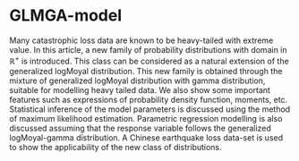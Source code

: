 # GLMGA-model
Many catastrophic loss data are known to be heavy-tailed with extreme value.
In this article, a new family of probability distributions with domain in $\mathbb{R}^+$ is
introduced.
This class can be considered as a natural extension of the generalized logMoyal distribution.
This new family is obtained through the mixture of generalized logMoyal distribution with gamma distribution, suitable for modelling heavy tailed data. We also show some important features such as expressions of probability density function, moments, etc. Statistical inference of the model parameters is discussed using the method of maximum likelihood estimation. Parametric regression modelling is also discussed assuming that the response variable follows the generalized logMoyal-gamma distribution.
A Chinese earthquake loss data-set is used to show the applicability of the new class of distributions.
